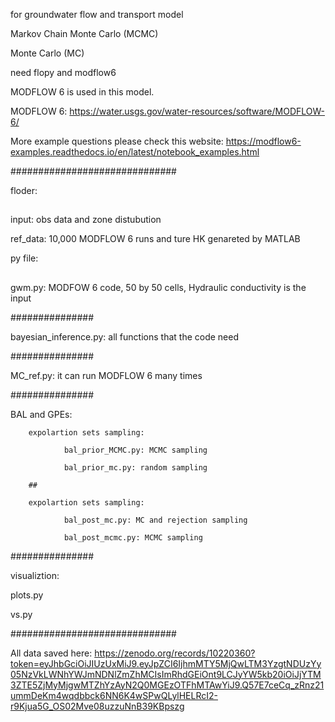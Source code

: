 
for groundwater flow and transport model

Markov Chain Monte Carlo (MCMC)

Monte Carlo (MC)

need flopy and modflow6

MODFLOW 6 is used in this model. 
        
MODFLOW 6:
        https://water.usgs.gov/water-resources/software/MODFLOW-6/
        
More example questions please check this website:
        https://modflow6-examples.readthedocs.io/en/latest/notebook_examples.html


##############################

floder:

##

input: obs data and zone distubution 

ref_data: 10,000 MODFLOW 6 runs and ture HK genareted by MATLAB

py file:

##

gwm.py: MODFOW 6 code, 50 by 50 cells, Hydraulic conductivity is the input

###############

bayesian_inference.py: all functions that the code need

###############

MC_ref.py: it can run MODFLOW 6 many times

###############

BAL and GPEs:

        expolartion sets sampling:
        
                bal_prior_MCMC.py: MCMC sampling
                
                bal_prior_mc.py: random sampling
                
        ##
        
        expolartion sets sampling:
        
                bal_post_mc.py: MC and rejection sampling
                
                bal_post_mcmc.py: MCMC sampling

###############

visualiztion:

plots.py

vs.py


##############################




All data saved here:
https://zenodo.org/records/10220360?token=eyJhbGciOiJIUzUxMiJ9.eyJpZCI6IjhmMTY5MjQwLTM3YzgtNDUzYy05NzVkLWNhYWJmNDNlZmZhMCIsImRhdGEiOnt9LCJyYW5kb20iOiJjYTM3ZTE5ZjMyMjgwMTZhYzAyN2Q0MGEzOTFhMTAwYiJ9.Q57E7ceCq_zRnz21ummDeKm4wqdbbck6NN6K4wSPwQLylHELRcI2-r9Kjua5G_OS02Mve08uzzuNnB39KBpszg
